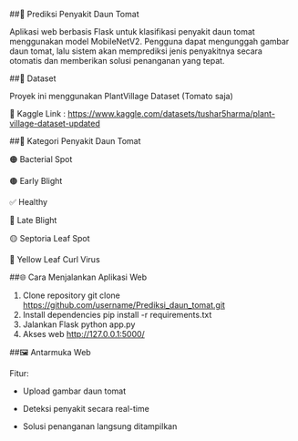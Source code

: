 ##🍅 Prediksi Penyakit Daun Tomat

Aplikasi web berbasis Flask untuk klasifikasi penyakit daun tomat menggunakan model MobileNetV2. Pengguna dapat mengunggah gambar daun tomat, lalu sistem akan memprediksi jenis penyakitnya secara otomatis dan memberikan solusi penanganan yang tepat.

##📂 Dataset

Proyek ini menggunakan PlantVillage Dataset (Tomato saja)

🔗 Kaggle Link : https://www.kaggle.com/datasets/tushar5harma/plant-village-dataset-updated


##📌 Kategori Penyakit Daun Tomat

🟠 Bacterial Spot

🟤 Early Blight

✅ Healthy

🔴 Late Blight

🟡 Septoria Leaf Spot

💛 Yellow Leaf Curl Virus



##🌐 Cara Menjalankan Aplikasi Web
1. Clone repository
git clone https://github.com/username/Prediksi_daun_tomat.git
2. Install dependencies
pip install -r requirements.txt
3. Jalankan Flask
python app.py
4. Akses web
http://127.0.0.1:5000/

##🖼️ Antarmuka Web

Fitur:

- Upload gambar daun tomat
  
- Deteksi penyakit secara real-time

- Solusi penanganan langsung ditampilkan

